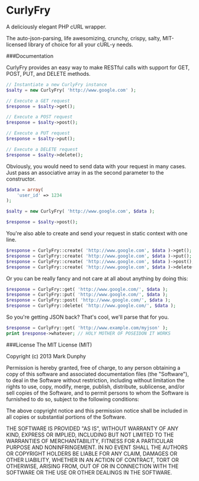 CurlyFry
==========

A deliciously elegant PHP cURL wrapper.

The auto-json-parsing, life awesomizing, crunchy, crispy, salty, MIT-licensed library of choice for all your cURL-y needs.

###Documentation

CurlyFry provides an easy way to make RESTful calls with support for GET, POST, PUT, and DELETE methods.
```php
// Instantiate a new CurlyFry instance
$salty = new CurlyFry( 'http://www.google.com' );

// Execute a GET request
$response = $salty->get();

// Execute a POST request
$response = $salty->post();

// Execute a PUT request
$response = $salty->put();

// Execute a DELETE request
$response = $salty->delete();
```

Obviously, you would need to send data with your request in many cases. Just pass an associative array in as the second parameter to the constructor.
```php
$data = array(
	'user_id' => 1234
);

$salty = new CurlyFry( 'http://www.google.com', $data );

$response = $salty->post();
```

You're also able to create and send your request in static context with one line.
```php
$response = CurlyFry::create( 'http://www.google.com', $data )->get();
$response = CurlyFry::create( 'http://www.google.com', $data )->put();
$response = CurlyFry::create( 'http://www.google.com', $data )->post();
$response = CurlyFry::create( 'http://www.google.com', $data )->delete();
```

Or you can be really fancy and not care at all about anything by doing this:
```php
$response = CurlyFry::get( 'http://www.google.com/', $data );
$response = CurlyFry::put( 'http://www.google.com/', $data );
$response = CurlyFry::post( 'http://www.google.com/', $data );
$response = CurlyFry::delete( 'http://www.google.com/', $data );
```
So you're getting JSON back? That's cool, we'll parse that for you.
```php
$response = CurlyFry::get( 'http://www.example.com/myjson' );
print $response->whatever; // HOLY MOTHER OF POSEIDON IT WORKS
```

###License
The MIT License (MIT)

Copyright (c) 2013 Mark Dunphy

Permission is hereby granted, free of charge, to any person obtaining a copy
of this software and associated documentation files (the "Software"), to deal
in the Software without restriction, including without limitation the rights
to use, copy, modify, merge, publish, distribute, sublicense, and/or sell
copies of the Software, and to permit persons to whom the Software is
furnished to do so, subject to the following conditions:

The above copyright notice and this permission notice shall be included in
all copies or substantial portions of the Software.

THE SOFTWARE IS PROVIDED "AS IS", WITHOUT WARRANTY OF ANY KIND, EXPRESS OR
IMPLIED, INCLUDING BUT NOT LIMITED TO THE WARRANTIES OF MERCHANTABILITY,
FITNESS FOR A PARTICULAR PURPOSE AND NONINFRINGEMENT. IN NO EVENT SHALL THE
AUTHORS OR COPYRIGHT HOLDERS BE LIABLE FOR ANY CLAIM, DAMAGES OR OTHER
LIABILITY, WHETHER IN AN ACTION OF CONTRACT, TORT OR OTHERWISE, ARISING FROM,
OUT OF OR IN CONNECTION WITH THE SOFTWARE OR THE USE OR OTHER DEALINGS IN
THE SOFTWARE.


